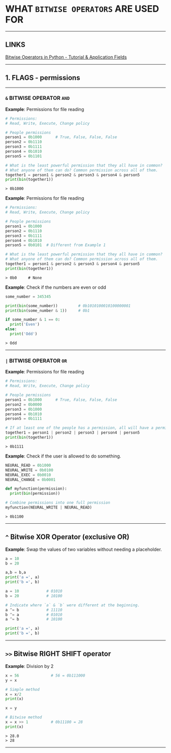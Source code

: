 # WHAT `BITWISE OPERATORS` ARE USED FOR


---


## LINKS

[Bitwise Operators in Python - Tutorial & Application Fields](https://www.youtube.com/watch?v=i1wQOiljBvY)


---


## 1. FLAGS - permissions


---


### `&` BITWISE OPERATOR `AND`

**Example**: Permissions for file reading

```python
# Permissions:
# Read, Write, Execute, Change policy

# People permissions
person1 = 0b1000      # True, False, False, False
person2 = 0b1110
person3 = 0b1111
person4 = 0b1010
person5 = 0b1101

# What is the least powerful permission that they all have in common?
# What anyone of them can do? Common permission across all of them.
together1 = person1 & person2 & person3 & person4 & person5
print(bin(together1))
```
```
> 0b1000
```


**Example**: Permissions for file reading

```python
# Permissions:
# Read, Write, Execute, Change policy

# People permissions
person1 = 0b1000
person2 = 0b1110
person3 = 0b1111
person4 = 0b1010
person5 = 0b0101  # Different from Example 1

# What is the least powerful permission that they all have in common?
# What anyone of them can do? Common permission across all of them.
together1 = person1 & person2 & person3 & person4 & person5
print(bin(together1))
```
```
> 0b0     # None
```


**Example**: Check if the numbers are even or odd

```python
some_number = 345345

print(bin(some_number))         # 0b1010100010100000001
print(bin(some_number & 1))     # 0b1

if some_number & 1 == 0:
  print('Even')
else:
  print('Odd')
```
```
> Odd
```


---


### `|` BITWISE OPERATOR `OR`

**Example**: Permissions for file reading

```python
# Permissions:
# Read, Write, Execute, Change policy

# People permissions
person1 = 0b1000      # True, False, False, False
person2 = 0b0000
person3 = 0b1000
person4 = 0b1010
person5 = 0b1111

# If at least one of the people has a permission, all will have a permission.
together1 = person1 | person2 | person3 | person4 | person5
print(bin(together1))
```
```
> 0b1111
```



**Example**: Check if the user is allowed to do something.

```python
NEURAL_READ = 0b1000
NEURAL_WRITE = 0b0100
NEURAL_EXEC = 0b0010
NEURAL_CHANGE = 0b0001

def myfunction(permission):
  print(bin(permission))

# Combine permissions into one full permission
myfunction(NEURAL_WRITE | NEURAL_READ)
```
```
> 0b1100
```


---


## `^` Bitwise XOR Operator (exclusive OR)

**Example**: Swap the values of two variables without needing a placeholder.

```python
a = 10
b = 20

a,b = b,a
print('a =', a)
print('b =', b)
```
```python
a = 10            # 01010
b = 20            # 10100

# Indicate where `a` & `b` were different at the beginning.
a ^= b            # 11110
b ^= a            # 01010
a ^= b            # 10100

print('a =', a)
print('b =', b)
```


---


## `>>` Bitwise RIGHT SHIFT operator

**Example**: Division by 2

```python
x = 56              # 56 = 0b111000
y = x

# Simple method
x = x/2
print(x)

x = y

# Bitwise method
x = x >> 1          # 0b11100 = 28
print(x)
```
```
> 28.0
> 28
```


---
